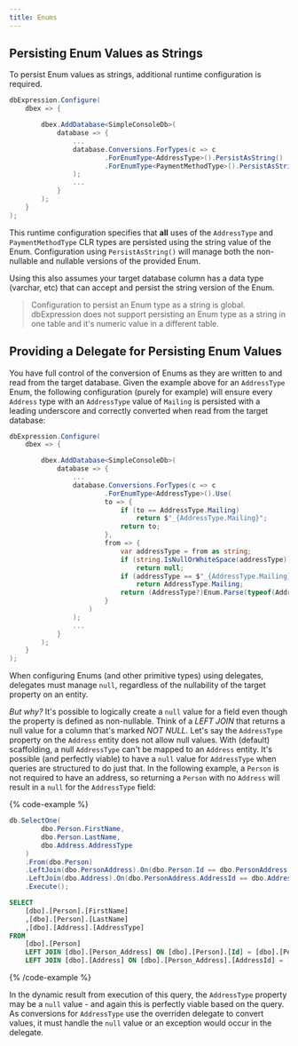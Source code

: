 ```yaml
---
title: Enums
---
```


## Persisting Enum Values as Strings
To persist Enum values as strings, additional runtime configuration is required.

```csharp
dbExpression.Configure(
    dbex => {

        dbex.AddDatabase<SimpleConsoleDb>(
            database => {
                ...
                database.Conversions.ForTypes(c => c
                        .ForEnumType<AddressType>().PersistAsString()
                        .ForEnumType<PaymentMethodType>().PersistAsString()
                );
                ...
            }
        );
    }
);
```

This runtime configuration specifies that **all** uses of the ```AddressType``` and ```PaymentMethodType``` CLR types are persisted using the string value of the Enum.  Configuration using ```PersistAsString()``` will manage both the non-nullable and nullable versions of the provided Enum.

Using this also assumes your target database column has a data type (varchar, etc) that can accept and persist the string version of the Enum.

> Configuration to persist an Enum type as a string is global.  dbExpression does not support persisting an Enum type as a string in one table and it's numeric value in a different table.

## Providing a Delegate for Persisting Enum Values
You have full control of the conversion of Enums as they are written to and read from the target database.  Given the example above for an ```AddressType``` Enum, the following configuration (purely for example) will ensure every ```Address``` type with an ```AddressType``` value of ```Mailing``` is persisted with a leading underscore and correctly converted when read from the target database:

```csharp
dbExpression.Configure(
    dbex => {

        dbex.AddDatabase<SimpleConsoleDb>(
            database => {
                ...
                database.Conversions.ForTypes(c => c
                        .ForEnumType<AddressType>().Use(
                        to => {
                            if (to == AddressType.Mailing)
                                return $"_{AddressType.Mailing}";
                            return to;
                        },
                        from => {
                            var addressType = from as string;
                            if (string.IsNullOrWhiteSpace(addressType))
                                return null;
                            if (addressType == $"_{AddressType.Mailing}")
                                return AddressType.Mailing;
                            return (AddressType?)Enum.Parse(typeof(AddressType), addressType, true);
                        }
                    )
                );
                ...
            }
        );
    }
);
```

When configuring Enums (and other primitive types) using delegates, delegates must manage ```null```, regardless of the nullability of the target property on an entity.

*But why?* It's possible to logically create a ```null``` value for a field even though the property is defined as non-nullable.  Think of a *LEFT JOIN* that returns a null value for a column that's marked *NOT NULL*.    Let's say the ```AddressType``` property on the ```Address``` entity does not allow null values.  With (default) scaffolding, a null ```AddressType``` can't be mapped to an ```Address``` entity. It's possible (and perfectly viable) to have a ```null``` value for ```AddressType``` when queries are structured to do just that.  In the following example, a ```Person``` is not required to have an address, so returning a ```Person``` with no ```Address``` will result in a ```null``` for the ```AddressType``` field:

{% code-example %}
```csharp
db.SelectOne(
        dbo.Person.FirstName,
        dbo.Person.LastName,
        dbo.Address.AddressType
    )
    .From(dbo.Person)
    .LeftJoin(dbo.PersonAddress).On(dbo.Person.Id == dbo.PersonAddress.PersonId)
    .LeftJoin(dbo.Address).On(dbo.PersonAddress.AddressId == dbo.Address.Id)
    .Execute();
```
```sql
SELECT
	[dbo].[Person].[FirstName]
	,[dbo].[Person].[LastName]
	,[dbo].[Address].[AddressType]
FROM
	[dbo].[Person]
	LEFT JOIN [dbo].[Person_Address] ON [dbo].[Person].[Id] = [dbo].[Person_Address].[PersonId]
	LEFT JOIN [dbo].[Address] ON [dbo].[Person_Address].[AddressId] = [dbo].[Address].[Id];
```
{% /code-example %}

In the dynamic result from execution of this query, the ```AddressType``` property may be a ```null``` value - and again this is perfectly viable based on the query. As conversions for ```AddressType``` use the overriden delegate to convert values, it must handle the ```null``` value or an exception would occur in the delegate.

                
